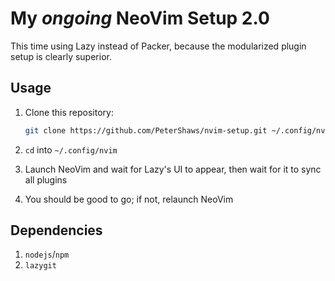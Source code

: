 # My _ongoing_ NeoVim Setup 2.0

This time using Lazy instead of Packer, because the modularized plugin setup is
clearly superior.

## Usage

1. Clone this repository:

   ```bash
   git clone https://github.com/PeterShaws/nvim-setup.git ~/.config/nvim
   ```

2. `cd` into `~/.config/nvim`
3. Launch NeoVim and wait for Lazy's UI to appear, then wait for it to sync all
plugins
6. You should be good to go; if not, relaunch NeoVim

## Dependencies

1. `nodejs`/`npm`
2. `lazygit`
